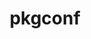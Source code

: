 ---
title: "pkgconf"
layout: cache
categories: [package, v0.18.0]
meta: {"versions": ["1.8.0"], "compilers": ["gcc@=7.5.0", "gcc@=8.4.0"], "oss": ["ubuntu18.04"], "platforms": ["linux"], "targets": ["x86_64"], "stacks": ["build_systems", "data-vis-sdk", "e4s", "radiuss", "root", "tutorial"], "num_specs": 2, "num_specs_by_stack": {"data-vis-sdk": 1, "build_systems": 1, "root": 2, "tutorial": 2, "e4s": 1, "radiuss": 1}}
spec_details: [{"hash": "i5po27g2n6zrzxnhxdy2fnpaai7xsdaw", "compiler": "gcc@=7.5.0", "versions": ["1.8.0"], "os": "ubuntu18.04", "platform": "linux", "target": "x86_64", "variants": [], "stacks": ["data-vis-sdk", "build_systems", "root", "tutorial", "e4s", "radiuss"], "size": "-", "tarball": "https://binaries.spack.io/releases/v0.18.0/build_cache/linux-ubuntu18.04-x86_64/gcc-7.5.0/pkgconf-1.8.0/linux-ubuntu18.04-x86_64-gcc-7.5.0-pkgconf-1.8.0-i5po27g2n6zrzxnhxdy2fnpaai7xsdaw.spack"}, {"hash": "ymaijtnq27oqnqjlynr7z56jxr76kzsa", "compiler": "gcc@=8.4.0", "versions": ["1.8.0"], "os": "ubuntu18.04", "platform": "linux", "target": "x86_64", "variants": [], "stacks": ["tutorial", "root"], "size": "-", "tarball": "https://binaries.spack.io/releases/v0.18.0/build_cache/linux-ubuntu18.04-x86_64/gcc-8.4.0/pkgconf-1.8.0/linux-ubuntu18.04-x86_64-gcc-8.4.0-pkgconf-1.8.0-ymaijtnq27oqnqjlynr7z56jxr76kzsa.spack"}]
---